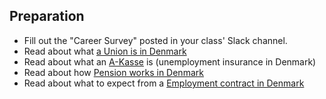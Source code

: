 ## Preparation

- Fill out the "Career Survey" posted in your class' Slack channel. 
- Read about what [a Union is in Denmark](https://www.workindenmark.dk/working-in-denmark/terms-of-employment/trade-unions)
- Read about what an [A-Kasse](https://www.workindenmark.dk/working-in-denmark/terms-of-employment/unemployment-insurance) is (unemployment insurance in Denmark)
- Read about how [Pension works in Denmark](https://www.workindenmark.dk/working-in-denmark/terms-of-employment/pension)
- Read about what to expect from a [Employment contract in Denmark](https://www.workindenmark.dk/working-in-denmark/terms-of-employment/employment-contract)
